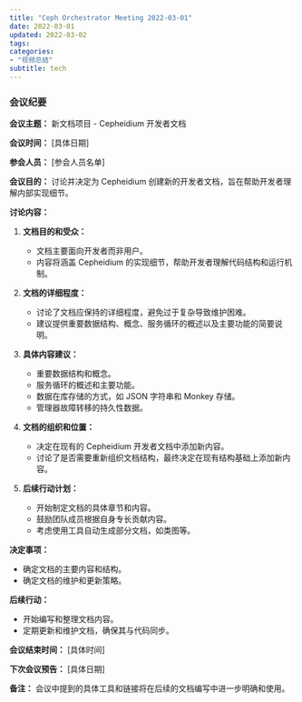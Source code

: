 ```yaml
---
title: "Ceph Orchestrator Meeting 2022-03-01"
date: 2022-03-01
updated: 2022-03-02
tags:
categories:
- "视频总结"
subtitle: tech
---
```



### 会议纪要

**会议主题：** 新文档项目 - Cepheidium 开发者文档

**会议时间：** [具体日期]

**参会人员：** [参会人员名单]

**会议目的：** 讨论并决定为 Cepheidium 创建新的开发者文档，旨在帮助开发者理解内部实现细节。

**讨论内容：**

1. **文档目的和受众：**
   - 文档主要面向开发者而非用户。
   - 内容将涵盖 Cepheidium 的实现细节，帮助开发者理解代码结构和运行机制。

2. **文档的详细程度：**
   - 讨论了文档应保持的详细程度，避免过于复杂导致维护困难。
   - 建议提供重要数据结构、概念、服务循环的概述以及主要功能的简要说明。

3. **具体内容建议：**
   - 重要数据结构和概念。
   - 服务循环的概述和主要功能。
   - 数据在库存储的方式，如 JSON 字符串和 Monkey 存储。
   - 管理器故障转移的持久性数据。

4. **文档的组织和位置：**
   - 决定在现有的 Cepheidium 开发者文档中添加新内容。
   - 讨论了是否需要重新组织文档结构，最终决定在现有结构基础上添加新内容。

5. **后续行动计划：**
   - 开始制定文档的具体章节和内容。
   - 鼓励团队成员根据自身专长贡献内容。
   - 考虑使用工具自动生成部分文档，如类图等。

**决定事项：**
- 确定文档的主要内容和结构。
- 确定文档的维护和更新策略。

**后续行动：**
- 开始编写和整理文档内容。
- 定期更新和维护文档，确保其与代码同步。

**会议结束时间：** [具体时间]

**下次会议预告：** [具体日期]

**备注：** 会议中提到的具体工具和链接将在后续的文档编写中进一步明确和使用。